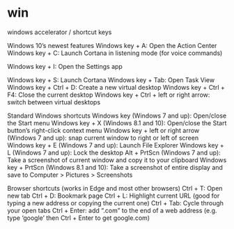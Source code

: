 # win
windows accelerator / shortcut keys

Windows 10’s newest features
Windows key + A: Open the Action Center 
Windows key + C: Launch Cortana in listening mode (for voice commands) 

Windows key + I: Open the Settings app 

Windows key + S: Launch Cortana 
Windows key + Tab: Open Task View 
Windows key + Ctrl + D: Create a new virtual desktop 
Windows key + Ctrl + F4: Close the current desktop 
Windows key + Ctrl + left or right arrow: switch between virtual desktops

Standard Windows shortcuts
Windows key (Windows 7 and up): Open/close the Start menu
Windows key + X (Windows 8.1 and 10): Open/close the Start button’s right-click context menu 
Windows key + left or right arrow (Windows 7 and up): snap current window to right or left of screen
Windows key + E (Windows 7 and up): Launch File Explorer 
Windows key + L (Windows 7 and up): Lock the desktop 
Alt + PrtScn (Windows 7 and up): Take a screenshot of current window and copy it to your clipboard 
Windows key + PrtScn (Windows 8.1 and 10): Take a screenshot of entire display and save to Computer > Pictures > Screenshots

Browser shortcuts (works in Edge and most other browsers)
Ctrl + T: Open new tab 
Ctrl + D: Bookmark page 
Ctrl + L: Highlight current URL (good for typing a new address or copying the current one) 
Ctrl + Tab: Cycle through your open tabs 
Ctrl + Enter: add “.com” to the end of a web address (e.g. type ‘google’ then Ctrl + Enter to get google.com)
